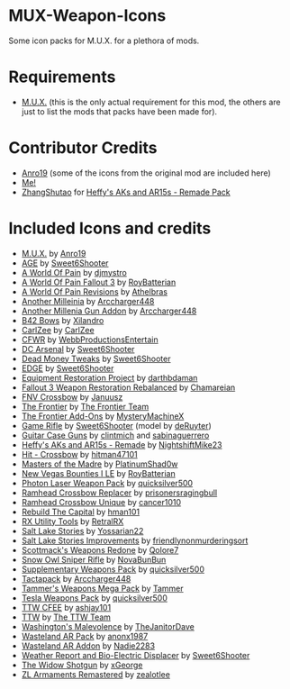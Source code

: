 # MUX-Weapon-Icons
Some icon packs for M.U.X. for a plethora of mods.
# Requirements
- [M.U.X.](https://www.nexusmods.com/newvegas/mods/80642) (this is the only actual requirement for this mod, the others are just to list the mods that packs have been made for).
# Contributor Credits
- [Anro19](https://www.nexusmods.com/newvegas/users/139482288) (some of the icons from the original mod are included here)
- [Me!](https://github.com/TK-NC)
- [ZhangShutao](https://github.com/ZhangShutao) for [Heffy's AKs and AR15s - Remade Pack](https://github.com/TK-NC/MUX-Weapon-Icons/pull/1)
# Included Icons and credits
- [M.U.X.](https://www.nexusmods.com/newvegas/mods/80642) by [Anro19](https://www.nexusmods.com/newvegas/users/139482288)
- [AGE](https://www.nexusmods.com/newvegas/mods/72031) by [Sweet6Shooter](https://www.nexusmods.com/newvegas/users/2443503)
- [A World Of Pain](https://www.nexusmods.com/newvegas/mods/38719) by [djmystro](https://www.nexusmods.com/newvegas/users/1080388)
- [A World Of Pain Fallout 3](https://www.nexusmods.com/newvegas/mods/66265) by [RoyBatterian](https://www.nexusmods.com/newvegas/users/7481963)
- [A World Of Pain Revisions](https://www.nexusmods.com/newvegas/mods/76133) by [Athelbras](https://www.nexusmods.com/newvegas/users/7481963)
- [Another Milleinia](https://www.nexusmods.com/newvegas/mods/76133) by [Arccharger448](https://www.nexusmods.com/newvegas/users/89566488)
- [Another Millenia Gun Addon](https://www.nexusmods.com/newvegas/mods/77358) by [Arccharger448](https://www.nexusmods.com/newvegas/users/89566488)
- [B42 Bows](https://www.nexusmods.com/newvegas/mods/79786) by [Xilandro](https://www.nexusmods.com/newvegas/users/1417653)
- [CarlZee](https://www.nexusmods.com/newvegas/mods/77320) by [CarlZee](https://www.nexusmods.com/newvegas/users/98667098)
- [CFWR](https://www.nexusmods.com/newvegas/mods/73805) by [WebbProductionsEntertain](https://www.nexusmods.com/newvegas/users/63424201)
- [DC Arsenal](https://www.nexusmods.com/newvegas/mods/73152) by [Sweet6Shooter](https://www.nexusmods.com/newvegas/users/2443503)
- [Dead Money Tweaks](https://www.nexusmods.com/newvegas/mods/72139) by [Sweet6Shooter](https://www.nexusmods.com/newvegas/users/2443503)
- [EDGE](https://www.nexusmods.com/newvegas/mods/74921) by [Sweet6Shooter](https://www.nexusmods.com/newvegas/users/2443503)
- [Equipment Restoration Project](https://www.nexusmods.com/newvegas/mods/43875) by [darthbdaman](https://www.nexusmods.com/newvegas/users/2734837)
- [Fallout 3 Weapon Restoration Rebalanced](https://www.nexusmods.com/newvegas/mods/74064) by [Chamareian](https://www.nexusmods.com/newvegas/users/26186214)
- [FNV Crossbow](https://www.nexusmods.com/newvegas/mods/78495) by [Januusz](https://www.nexusmods.com/newvegas/users/41492675)
- [The Frontier](https://www.nexusmods.com/newvegas/mods/68009) by [The Frontier Team](https://www.falloutthefrontier.com/)
- [The Frontier Add-Ons](https://www.nexusmods.com/newvegas/mods/71201) by [MysteryMachineX](https://www.nexusmods.com/newvegas/users/3123107)
- [Game Rifle](https://www.nexusmods.com/newvegas/mods/76433) by [Sweet6Shooter](https://www.nexusmods.com/newvegas/users/2443503) (model by [deRuyter](https://www.nexusmods.com/newvegas/users/1524024))
- [Guitar Case Guns](https://www.nexusmods.com/newvegas/mods/55616) by [clintmich](https://www.nexusmods.com/newvegas/users/1520317) and [sabinaguerrero](https://www.nexusmods.com/newvegas/users/84156683)
- [Heffy's AKs and AR15s - Remade](https://www.nexusmods.com/newvegas/mods/77576) by [NightshiftMike23](https://www.nexusmods.com/newvegas/users/38784155)
- [Hit - Crossbow](https://www.nexusmods.com/newvegas/mods/77649) by [hitman47101](https://www.nexusmods.com/newvegas/users/3502667)
- [Masters of the Madre](https://www.nexusmods.com/newvegas/mods/72107) by [PlatinumShad0w](https://www.nexusmods.com/newvegas/users/40672115)
- [New Vegas Bounties I LE](https://www.nexusmods.com/newvegas/mods/77108) by [RoyBatterian](https://www.nexusmods.com/newvegas/users/7481963)
- [Photon Laser Weapon Pack](https://www.nexusmods.com/newvegas/mods/64384) by [quicksilver500](https://www.nexusmods.com/newvegas/users/39745560)
- [Ramhead Crossbow Replacer](https://www.nexusmods.com/newvegas/mods/79558) by [prisonersragingbull](https://www.nexusmods.com/newvegas/users/141207133)
- [Ramhead Crossbow Unique](https://www.nexusmods.com/newvegas/mods/80024) by [cancer1010](https://www.nexusmods.com/newvegas/users/93858068)
- [Rebuild The Capital](https://www.nexusmods.com/newvegas/mods/68030) by [hman101](https://www.nexusmods.com/newvegas/users/54419987)
- [RX Utility Tools](https://www.nexusmods.com/newvegas/mods/76414) by [RetralRX](https://www.nexusmods.com/newvegas/users/73815888)
- [Salt Lake Stories](https://www.nexusmods.com/newvegas/mods/63332) by [Yossarian22](https://www.nexusmods.com/newvegas/users/99671)
- [Salt Lake Stories Improvements](https://www.nexusmods.com/newvegas/mods/75667) by [friendlynonmurderingsort](https://www.nexusmods.com/newvegas/users/53471816)
- [Scottmack's Weapons Redone](https://www.nexusmods.com/newvegas/mods/72529) by [Qolore7](https://www.nexusmods.com/newvegas/users/26289839)
- [Snow Owl Sniper Rifle](https://www.nexusmods.com/newvegas/mods/74408) by [NovaBunBun](https://www.nexusmods.com/newvegas/users/40031520)
- [Supplementary Weapons Pack](https://www.nexusmods.com/newvegas/mods/75890) by [quicksilver500](https://www.nexusmods.com/newvegas/users/39745560)
- [Tactapack](https://www.nexusmods.com/newvegas/mods/80219) by [Arccharger448](https://www.nexusmods.com/newvegas/users/89566488)
- [Tammer's Weapons Mega Pack](http://fallout.firedrakecreative.com/doku.php?id=weapons) by [Tammer](https://fallout.firedrakecreative.com/doku.php)
- [Tesla Weapons Pack](https://www.nexusmods.com/newvegas/mods/62525) by [quicksilver500](https://www.nexusmods.com/newvegas/users/39745560)
- [TTW CFEE](https://www.nexusmods.com/newvegas/mods/73827) by [ashjay101](https://www.nexusmods.com/newvegas/users/15047899)
- [TTW](https://taleoftwowastelands.com/) by [The TTW Team](https://taleoftwowastelands.com/)
- [Washington's Malevolence](https://www.nexusmods.com/newvegas/mods/75027) by [TheJanitorDave](https://www.nexusmods.com/newvegas/users/179387130)
- [Wasteland AR Pack](https://www.nexusmods.com/newvegas/mods/81870) by [anonx1987](https://www.nexusmods.com/newvegas/users/102664373)
- [Wasteland AR Addon](https://www.nexusmods.com/newvegas/mods/83107) by [Nadie2283](https://www.nexusmods.com/newvegas/users/40341965)
- [Weather Report and Bio-Electric Displacer](https://www.nexusmods.com/newvegas/mods/76961) by [Sweet6Shooter](https://www.nexusmods.com/newvegas/users/2443503)
- [The Widow Shotgun](https://www.nexusmods.com/newvegas/mods/72603) by [xGeorge](https://www.nexusmods.com/newvegas/users/19549744)
- [ZL Armaments Remastered](https://www.nexusmods.com/newvegas/mods/84213) by [zealotlee](https://www.nexusmods.com/newvegas/users/497446)